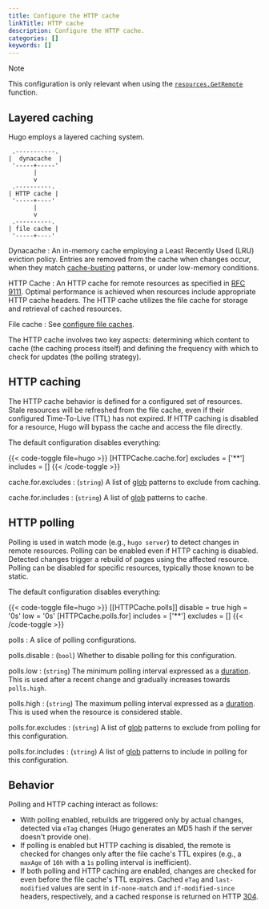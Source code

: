 ```yaml
---
title: Configure the HTTP cache
linkTitle: HTTP cache
description: Configure the HTTP cache.
categories: []
keywords: []
---
```


> [!note]
> This configuration is only relevant when using the [`resources.GetRemote`] function.

## Layered caching

Hugo employs a layered caching system.

```goat {.w-40}
 .-----------.
|  dynacache  |
 '-----+-----'
       |
       v
 .----------.
| HTTP cache |
 '-----+----'
       |
       v
 .----------.
| file cache |
 '-----+----'
```

Dynacache
: An in-memory cache employing a Least Recently Used (LRU) eviction policy. Entries are removed from the cache when changes occur, when they match [cache-busting] patterns, or under low-memory conditions.

HTTP Cache
: An HTTP cache for remote resources as specified in [RFC 9111]. Optimal performance is achieved when resources include appropriate HTTP cache headers. The HTTP cache utilizes the file cache for storage and retrieval of cached resources.

File cache
: See [configure file caches].

The HTTP cache involves two key aspects: determining which content to cache (the caching process itself) and defining the frequency with which to check for updates (the polling strategy).

## HTTP caching

The HTTP cache behavior is defined for a configured set of resources. Stale resources will be refreshed from the file cache, even if their configured Time-To-Live (TTL) has not expired. If HTTP caching is disabled for a resource, Hugo will bypass the cache and access the file directly.

The default configuration disables everything:

{{< code-toggle file=hugo >}}
[HTTPCache.cache.for]
excludes = ['**']
includes = []
{{< /code-toggle >}}

cache.for.excludes
: (`string`) A list of [glob](g) patterns to exclude from caching.

cache.for.includes
: (`string`) A list of [glob](g) patterns to cache.

## HTTP polling

Polling is used in watch mode (e.g., `hugo server`) to detect changes in remote resources. Polling can be enabled even if HTTP caching is disabled. Detected changes trigger a rebuild of pages using the affected resource. Polling can be disabled for specific resources, typically those known to be static.

The default configuration disables everything:

{{< code-toggle file=hugo >}}
[[HTTPCache.polls]]
disable = true
high = '0s'
low = '0s'
[HTTPCache.polls.for]
includes = ['**']
excludes = []
{{< /code-toggle >}}

polls
: A slice of polling configurations.

polls.disable
: (`bool`) Whether to disable polling for this configuration.

polls.low
: (`string`) The minimum polling interval expressed as a [duration](g). This is used after a recent change and gradually increases towards `polls.high`.

polls.high
: (`string`) The maximum polling interval expressed as a [duration](g). This is used when the resource is considered stable.

polls.for.excludes
: (`string`) A list of [glob](g) patterns to exclude from polling for this configuration.

polls.for.includes
: (`string`) A list of [glob](g) patterns to include in polling for this configuration.

## Behavior

Polling and HTTP caching interact as follows:

- With polling enabled, rebuilds are triggered only by actual changes, detected via `eTag` changes (Hugo generates an MD5 hash if the server doesn't provide one).
- If polling is enabled but HTTP caching is disabled, the remote is checked for changes only after the file cache's TTL expires (e.g., a `maxAge` of `10h` with a `1s` polling interval is inefficient).
- If both polling and HTTP caching are enabled, changes are checked for even before the file cache's TTL expires. Cached `eTag` and `last-modified` values are sent in `if-none-match` and `if-modified-since` headers, respectively, and a cached response is returned on HTTP [304].

[`resources.GetRemote`]: /functions/resources/getremote/
[304]: https://developer.mozilla.org/en-US/docs/Web/HTTP/Status/304
[cache-busting]: /configuration/build/#cache-busters
[configure file caches]: /configuration/caches/
[RFC 9111]: https://datatracker.ietf.org/doc/html/rfc9111
